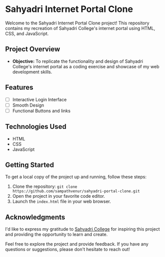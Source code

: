 # Sahyadri Internet Portal Clone

Welcome to the Sahyadri Internet Portal Clone project! This repository contains my recreation of Sahyadri College's internet portal using HTML, CSS, and JavaScript.

## Project Overview

- **Objective:** To replicate the functionality and design of Sahyadri College's internet portal as a coding exercise and showcase of my web development skills.

## Features

- [ ] Interactive Login Interface 
- [ ] Smooth Design
- [ ] Functional Buttons and links 

## Technologies Used

- HTML
- CSS
- JavaScript

## Getting Started

To get a local copy of the project up and running, follow these steps:

1. Clone the repository: `git clone https://github.com/sampathvenur/sahyadri-portal-clone.git`
2. Open the project in your favorite code editor.
3. Launch the `index.html` file in your web browser.

## Acknowledgments

I'd like to express my gratitude to [Sahyadri College](https://sahyadri.edu.in/) for inspiring this project and providing the opportunity to learn and create.

Feel free to explore the project and provide feedback. If you have any questions or suggestions, please don't hesitate to reach out!
